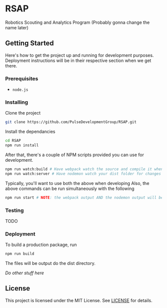 # RSAP

Robotics Scouting and Analytics Program (Probably gonna change the name later)

## Getting Started

Here's how to get the project up and running for development purposes. Deployment instructions will be in their respective section when we get there.

### Prerequisites

- `node.js`

### Installing

Clone the project

```sh
git clone https://github.com/PulseDevelopmentGroup/RSAP.git
```

Install the dependancies

```sh
cd RSAP
npm run install
```

After that, there's a couple of NPM scripts provided you can use for development.

```sh
npm run watch:build # Have webpack watch the source and compile it when changes are  made
npm run watch:server # Have nodemon watch your dist folder for changes (when Webpack builds your files) and restart the node process
```

Typically, you'll want to use both the above when developing
Also, the above commands can be run simultaneously with the following

```sh
npm run start # NOTE: the webpack output AND the nodemon output will be in the same console
```

### Testing

TODO

### Deployment

To build a production package, run

```sh
npm run build
```

The files will be output do the dist directory.

_Do other stuff here_

## License

This project is licensed under the MIT License. See [LICENSE](./LICENSE) for details.
